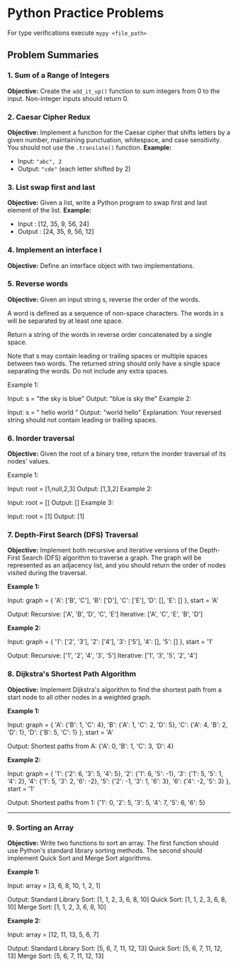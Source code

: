 # Python Practice Problems

For type verifications execute `mypy <file_path>`

## Problem Summaries

### 1. Sum of a Range of Integers
**Objective:** Create the `add_it_up()` function to sum integers from 0 to the input. Non-integer inputs should return 0.

### 2. Caesar Cipher Redux
**Objective:** Implement a function for the Caesar cipher that shifts letters by a given number, maintaining punctuation, whitespace, and case sensitivity. You should not use the `.translate()` function.
**Example:**
- Input: `"abc", 2`
- Output: `"cde"` (each letter shifted by 2)

### 3. List swap first and last
**Objective:** Given a list, write a Python program to swap first and last element of the list.
**Example:**
- Input : [12, 35, 9, 56, 24]
- Output : [24, 35, 9, 56, 12]

### 4. Implement an interface I
**Objective:** Define an interface object with two implementations.

### 5. Reverse words
**Objective:** Given an input string s, reverse the order of the words.

A word is defined as a sequence of non-space characters. The words in s will be separated by at least one space.

Return a string of the words in reverse order concatenated by a single space.

Note that s may contain leading or trailing spaces or multiple spaces between two words. The returned string should only have a single space separating the words. Do not include any extra spaces.

Example 1:

Input: s = "the sky is blue"
Output: "blue is sky the"
Example 2:

Input: s = "  hello world  "
Output: "world hello"
Explanation: Your reversed string should not contain leading or trailing spaces.

### 6. Inorder traversal
**Objective:** Given the root of a binary tree, return the inorder traversal of its nodes' values.

Example 1:

Input: root = [1,null,2,3]
Output: [1,3,2]
Example 2:

Input: root = []
Output: []
Example 3:

Input: root = [1]
Output: [1]

### 7. Depth-First Search (DFS) Traversal

**Objective:** Implement both recursive and iterative versions of the Depth-First Search (DFS) algorithm to traverse a graph. The graph will be represented as an adjacency list, and you should return the order of nodes visited during the traversal.

**Example 1:**

Input: 
graph = {
    'A': ['B', 'C'],
    'B': ['D'],
    'C': ['E'],
    'D': [],
    'E': []
}, 
start = 'A'

Output: 
Recursive: ['A', 'B', 'D', 'C', 'E']
Iterative: ['A', 'C', 'E', 'B', 'D']

**Example 2:**

Input: 
graph = {
    '1': ['2', '3'],
    '2': ['4'],
    '3': ['5'],
    '4': [],
    '5': []
}, 
start = '1'

Output: 
Recursive: ['1', '2', '4', '3', '5']
Iterative: ['1', '3', '5', '2', '4']

### 8. Dijkstra's Shortest Path Algorithm

**Objective:** Implement Dijkstra's algorithm to find the shortest path from a start node to all other nodes in a weighted graph.

**Example 1:**

Input: 
graph = {
    'A': {'B': 1, 'C': 4},
    'B': {'A': 1, 'C': 2, 'D': 5},
    'C': {'A': 4, 'B': 2, 'D': 1},
    'D': {'B': 5, 'C': 1}
}, 
start = 'A'

Output: 
Shortest paths from A: {'A': 0, 'B': 1, 'C': 3, 'D': 4}

**Example 2:**

Input: 
graph = {
    '1': {'2': 6, '3': 5, '4': 5},
    '2': {'1': 6, '5': -1},
    '3': {'1': 5, '5': 1, '4': 2},
    '4': {'1': 5, '3': 2, '6': -2},
    '5': {'2': -1, '3': 1, '6': 3},
    '6': {'4': -2, '5': 3}
}, 
start = '1'

Output: 
Shortest paths from 1: {'1': 0, '2': 5, '3': 5, '4': 7, '5': 6, '6': 5}

---

### 9. Sorting an Array

**Objective:** Write two functions to sort an array. The first function should use Python's standard library sorting methods. The second should implement Quick Sort and Merge Sort algorithms.

**Example 1:**

Input: 
array = [3, 6, 8, 10, 1, 2, 1]

Output: 
Standard Library Sort: [1, 1, 2, 3, 6, 8, 10]
Quick Sort: [1, 1, 2, 3, 6, 8, 10]
Merge Sort: [1, 1, 2, 3, 6, 8, 10]

**Example 2:**

Input: 
array = [12, 11, 13, 5, 6, 7]

Output: 
Standard Library Sort: [5, 6, 7, 11, 12, 13]
Quick Sort: [5, 6, 7, 11, 12, 13]
Merge Sort: [5, 6, 7, 11, 12, 13]
